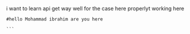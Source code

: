 i want to learn api get way
well for the case here properlyt working here 

````
#hello Mohammad ibrahim are you here

```
